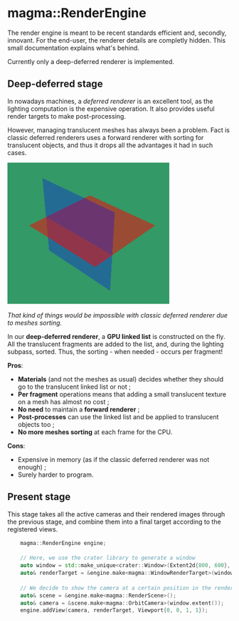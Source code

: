 # magma::RenderEngine

The render engine is meant to be recent standards efficient and,
secondly, innovant. For the end-user, the renderer details are completly
hidden. This small documentation explains what's behind.

Currently only a deep-deferred renderer is implemented.

## Deep-deferred stage

In nowadays machines, a *deferred renderer* is an excellent tool,
as the lighting computation is the expensive operation.
It also provides useful render targets to make post-processing.

However, managing translucent meshes has always been a problem.
Fact is classic deferred renderers uses a forward renderer with sorting
for translucent objects, and thus it drops all the advantages
it had in such cases.

![magma-translucency](../images/magma-translucency.png)

*That kind of things would be impossible with classic deferred renderer due to meshes sorting.*

In our **deep-deferred renderer**, a **GPU linked list** is constructed on the fly.
All the translucent fragments are added to the list, and, during the lighting
subpass, sorted. Thus, the sorting - when needed - occurs per fragment!

**Pros**:
- **Materials** (and not the meshes as usual) decides whether they should go to the translucent linked list or not ;
- **Per fragment** operations means that adding a small translucent texture on a mesh has almost no cost ; 
- **No need** to maintain a **forward renderer** ;
- **Post-processes** can use the linked list and be applied to translucent objects too ;
- **No more meshes sorting** at each frame for the CPU.

**Cons**:
- Expensive in memory (as if the classic deferred renderer was not enough) ;
- Surely harder to program.

## Present stage

This stage takes all the active cameras and their rendered images through the previous stage,
and combine them into a final target according to the registered views.

```C++
    magma::RenderEngine engine;

    // Here, we use the crater library to generate a window
    auto window = std::make_unique<crater::Window>(Extent2d{800, 600}, "title");
    auto& renderTarget = &engine.make<magma::WindowRenderTarget>(window.handle(), window.extent());

    // We decide to show the camera at a certain position in the render target
    auto& scene = &engine.make<magma::RenderScene>();
    auto& camera = &scene.make<magma::OrbitCamera>(window.extent());
    engine.addView(camera, renderTarget, Viewport{0, 0, 1, 1});
```
